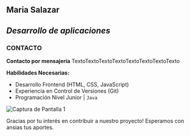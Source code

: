 ## Maria Salazar
*Desarrollo de aplicaciones*
---

### CONTACTO
**Contacto por mensajería**
TextoTextoTextoTextoTextoTextoTextoTexto

**Habilidades Necesarias:**
- Desarrollo Frontend (HTML, CSS, JavaScript)
- Experiencia en Control de Versiones (Git)
- Programación Nivel Junior | ```Java```

![Captura de Pantalla 1](screenshots/screenshot1.png)

Gracias por tu interés en contribuir a nuestro proyecto! Esperamos con ansias tus aportes.
